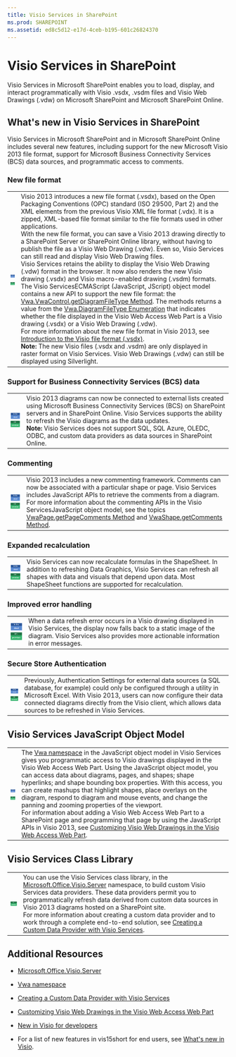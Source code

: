 ```yaml
---
title: Visio Services in SharePoint
ms.prod: SHAREPOINT
ms.assetid: ed8c5d12-e17d-4ceb-b195-601c26824370
---
```




# Visio Services in SharePoint
Visio Services in Microsoft SharePoint enables you to load, display, and interact programmatically with Visio .vsdx, .vsdm files and Visio Web Drawings (.vdw) on Microsoft SharePoint and Microsoft SharePoint Online.
## What's new in Visio Services in SharePoint
<a name="visserv15_WhatsNew"> </a>

Visio Services in Microsoft SharePoint and in Microsoft SharePoint Online includes several new features, including support for the new Microsoft Visio 2013 file format, support for Microsoft Business Connectivity Services (BCS) data sources, and programmatic access to comments.
  
    
    

### New file format
<a name="vis15_WhatsNew_NewFF"> </a>


|||
|:-----|:-----|
|![In the cloud behavior note](../../images/mod_icon_incloud.gif)           <br/> ![On-premises behavior note](../../images/mod_icon_onpremises.gif)|Visio 2013 introduces a new file format (.vsdx), based on the Open Packaging Conventions (OPC) standard (ISO 29500, Part 2) and the XML elements from the previous Visio XML file format (.vdx). It is a zipped, XML-based file format similar to the file formats used in other applications.  <br/> With the new file format, you can save a Visio 2013 drawing directly to a SharePoint Server or SharePoint Online library, without having to publish the file as a Visio Web Drawing (.vdw). Even so, Visio Services can still read and display Visio Web Drawing files.  <br/> Visio Services retains the ability to display the Visio Web Drawing (.vdw) format in the browser. It now also renders the new Visio drawing (.vsdx) and Visio macro-enabled drawing (.vsdm) formats.  <br/> The Visio ServicesECMAScript (JavaScript, JScript) object model contains a new API to support the new file format: the  [Vwa.VwaControl.getDiagramFileType Method](http://msdn.microsoft.com/library/fd8ca95f-a3be-4000-bce8-3aaf1f48148c%28Office.15%29.aspx). The methods returns a value from the  [Vwa.DiagramFileType Enumeration](http://msdn.microsoft.com/library/dd2f8a5d-a54b-44bd-a458-02efdcba0201%28Office.15%29.aspx) that indicates whether the file displayed in the Visio Web Access Web Part is a Visio drawing (.vsdx) or a Visio Web Drawing (.vdw). <br/> For more information about the new file format in Visio 2013, see  [Introduction to the Visio file format (.vsdx)](http://msdn.microsoft.com/library/69736f40-8f67-46c2-abf6-82dffecb2274%28Office.15%29.aspx).  <br/> **Note:** The new Visio files (.vsdx and .vsdm) are only displayed in raster format on Visio Services. Visio Web Drawings (.vdw) can still be displayed using Silverlight.           |
   

### Support for Business Connectivity Services (BCS) data
<a name="vis15_WhatsNew_BCS"> </a>


|||
|:-----|:-----|
|![In the cloud behavior note](../../images/mod_icon_incloud.gif)           <br/> ![On-premises behavior note](../../images/mod_icon_onpremises.gif)|Visio 2013 diagrams can now be connected to external lists created using Microsoft Business Connectivity Services (BCS) on SharePoint servers and in SharePoint Online. Visio Services supports the ability to refresh the Visio diagrams as the data updates.  <br/> **Note:** Visio Services does not support SQL, SQL Azure, OLEDC, ODBC, and custom data providers as data sources in SharePoint Online.           |
   

### Commenting
<a name="vis15_WhatsNew_Commenting"> </a>


|||
|:-----|:-----|
|![In the cloud behavior note](../../images/mod_icon_incloud.gif)           <br/> ![On-premises behavior note](../../images/mod_icon_onpremises.gif)|Visio 2013 includes a new commenting framework. Comments can now be associated with a particular shape or page. Visio Services includes JavaScript APIs to retrieve the comments from a diagram.  <br/> For more information about the commenting APIs in the Visio ServicesJavaScript object model, see the topics  [VwaPage.getPageComments Method](http://msdn.microsoft.com/library/d1e7740c-e0fa-4823-b2b6-14551bb84c36%28Office.15%29.aspx) and [VwaShape.getComments Method](http://msdn.microsoft.com/library/fcdec9c2-a503-4315-b048-033cd5ac09dd%28Office.15%29.aspx).  <br/> |
   

### Expanded recalculation
<a name="vis15_WhatsNew_Commenting"> </a>


|||
|:-----|:-----|
|![In the cloud behavior note](../../images/mod_icon_incloud.gif)           <br/> ![On-premises behavior note](../../images/mod_icon_onpremises.gif)|Visio Services can now recalculate formulas in the ShapeSheet. In addition to refreshing Data Graphics, Visio Services can refresh all shapes with data and visuals that depend upon data. Most ShapeSheet functions are supported for recalculation.  <br/> |
   

### Improved error handling
<a name="vis15_WhatsNew_Commenting"> </a>


|||
|:-----|:-----|
|![In the cloud behavior note](../../images/mod_icon_incloud.gif)           <br/> ![On-premises behavior note](../../images/mod_icon_onpremises.gif)|When a data refresh error occurs in a Visio drawing displayed in Visio Services, the display now falls back to a static image of the diagram. Visio Services also provides more actionable information in error messages.  <br/> |
   

### Secure Store Authentication
<a name="vis15_WhatsNew_Commenting"> </a>


|||
|:-----|:-----|
|![In the cloud behavior note](../../images/mod_icon_incloud.gif)           <br/> ![On-premises behavior note](../../images/mod_icon_onpremises.gif)|Previously, Authentication Settings for external data sources (a SQL database, for example) could only be configured through a utility in Microsoft Excel. With Visio 2013, users can now configure their data connected diagrams directly from the Visio client, which allows data sources to be refreshed in Visio Services.  <br/> |
   

## Visio Services JavaScript Object Model
<a name="visserv15_JSOM"> </a>


|||
|:-----|:-----|
|![In the cloud behavior note](../../images/mod_icon_incloud.gif)           <br/> ![On-premises behavior note](../../images/mod_icon_onpremises.gif)|The  [Vwa namespace](http://msdn.microsoft.com/library/b67939fa-d3db-41ff-8864-eabd318ba7c4%28Office.15%29.aspx) in the JavaScript object model in Visio Services gives you programmatic access to Visio drawings displayed in the Visio Web Access Web Part. Using the JavaScript object model, you can access data about diagrams, pages, and shapes; shape hyperlinks; and shape bounding box properties. With this access, you can create mashups that highlight shapes, place overlays on the diagram, respond to diagram and mouse events, and change the panning and zooming properties of the viewport. <br/> For information about adding a Visio Web Access Web Part to a SharePoint page and programming that page by using the JavaScript APIs in Visio 2013, see  [Customizing Visio Web Drawings in the Visio Web Access Web Part](http://msdn.microsoft.com/en-us/library/ff394649.aspx).  <br/> |
   

## Visio Services Class Library
<a name="visserv15_Mref"> </a>


|||
|:-----|:-----|
|![On-premises behavior note](../../images/mod_icon_onpremises.gif)|You can use the Visio Services class library, in the  [Microsoft.Office.Visio.Server](https://msdn.microsoft.com/library/Microsoft.Office.Visio.Server.aspx) namespace, to build custom Visio Services data providers. These data providers permit you to programmatically refresh data derived from custom data sources in Visio 2013 diagrams hosted on a SharePoint site. <br/> For more information about creating a custom data provider and to work through a complete end-to-end solution, see  [Creating a Custom Data Provider with Visio Services](http://msdn.microsoft.com/en-us/library/ff394595.aspx).  <br/> |
   

## Additional Resources
<a name="visserv15_Additional"> </a>


-  [Microsoft.Office.Visio.Server](https://msdn.microsoft.com/library/Microsoft.Office.Visio.Server.aspx)
    
  
-  [Vwa namespace](http://msdn.microsoft.com/library/b67939fa-d3db-41ff-8864-eabd318ba7c4%28Office.15%29.aspx)
    
  
-  [Creating a Custom Data Provider with Visio Services](http://msdn.microsoft.com/en-us/library/ff394595.aspx)
    
  
-  [Customizing Visio Web Drawings in the Visio Web Access Web Part](http://msdn.microsoft.com/en-us/library/ff394649.aspx)
    
  
-  [New in Visio for developers](http://msdn.microsoft.com/library/7e3fb858-0ab8-bd2e-217c-c85b10d79785%28Office.15%29.aspx)
    
  
- For a list of new features in vis15short for end users, see  [What's new in Visio](http://office.com/redir/HA102749364.aspx).
    
  
